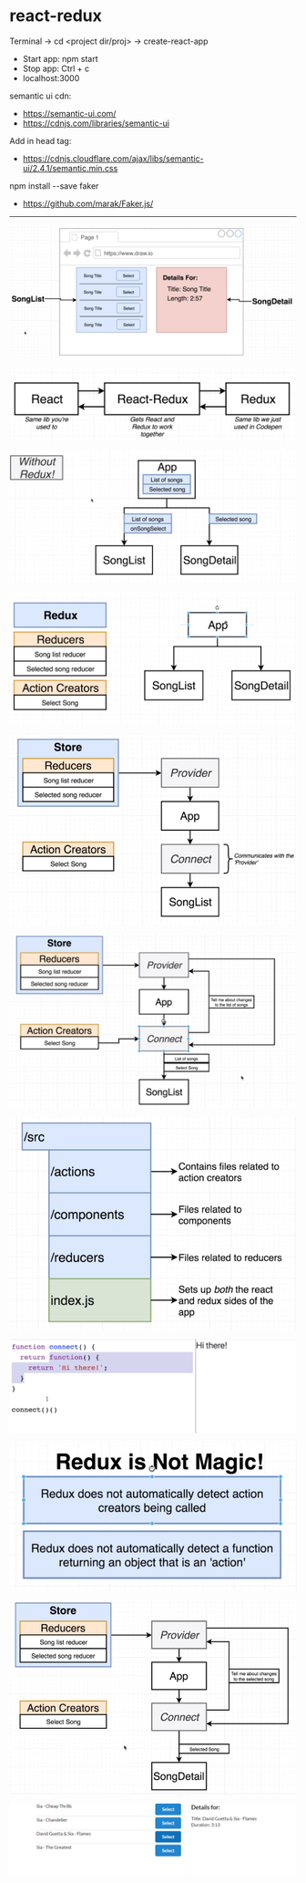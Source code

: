 # react-redux

Terminal -> cd <project dir/proj> -> create-react-app <proj-name>

- Start app: npm start
- Stop app: Ctrl + c
- localhost:3000

semantic ui cdn:
- https://semantic-ui.com/
- https://cdnjs.com/libraries/semantic-ui

Add in head tag:
 - https://cdnjs.cloudflare.com/ajax/libs/semantic-ui/2.4.1/semantic.min.css

npm install --save faker
- https://github.com/marak/Faker.js/ 

-----------

![](images/app1_mockup.PNG)

![](images/react_redux_tgr.PNG)

![](images/app_without_redux.PNG)

![](images/app_with_redux.PNG)

![](images/comp_diag1.PNG)

![](images/comp_diag2.PNG)

![](images/folder_struc.PNG)

![](images/con_func_impl.PNG)

![](images/redux_not_mg.PNG)

![](images/song_detail_diag1.PNG)

![](images/app_ss.PNG)

